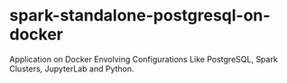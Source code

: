# spark-standalone-postgresql-on-docker
Application on Docker Envolving Configurations Like PostgreSQL, Spark Clusters, JupyterLab and Python. 
